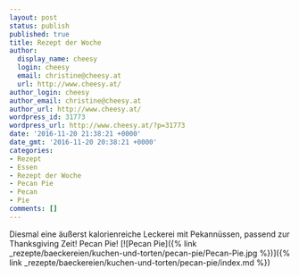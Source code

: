 ```yaml
---
layout: post
status: publish
published: true
title: Rezept der Woche
author:
  display_name: cheesy
  login: cheesy
  email: christine@cheesy.at
  url: http://www.cheesy.at/
author_login: cheesy
author_email: christine@cheesy.at
author_url: http://www.cheesy.at/
wordpress_id: 31773
wordpress_url: http://www.cheesy.at/?p=31773
date: '2016-11-20 21:38:21 +0000'
date_gmt: '2016-11-20 20:38:21 +0000'
categories:
- Rezept
- Essen
- Rezept der Woche
- Pecan Pie
- Pecan
- Pie
comments: []
---
```

Diesmal eine äußerst kalorienreiche Leckerei mit Pekannüssen, passend zur Thanksgiving Zeit! Pecan Pie!
[![Pecan Pie]({% link _rezepte/baeckereien/kuchen-und-torten/pecan-pie/Pecan-Pie.jpg %})]({% link _rezepte/baeckereien/kuchen-und-torten/pecan-pie/index.md %})
